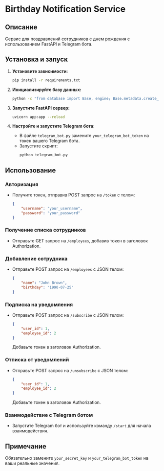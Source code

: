 # Birthday Notification Service

## Описание
Сервис для поздравлений сотрудников с днем рождения с использованием FastAPI и Telegram бота.

## Установка и запуск

1. **Установите зависимости:**
    ```sh
    pip install -r requirements.txt
    ```

2. **Инициализируйте базу данных:**
    ```sh
    python -c "from database import Base, engine; Base.metadata.create_all(bind=engine)"
    ```

3. **Запустите FastAPI сервер:**
    ```sh
    uvicorn app:app --reload
    ```

4. **Настройте и запустите Telegram бота:**
    - В файле `telegram_bot.py` замените `your_telegram_bot_token` на токен вашего Telegram бота.
    - Запустите скрипт:
      ```sh
      python telegram_bot.py
      ```

## Использование

### Авторизация

- Получите токен, отправив POST запрос на `/token` с телом:
    ```json
    {
        "username": "your_username",
        "password": "your_password"
    }
    ```

### Получение списка сотрудников

- Отправьте GET запрос на `/employees`, добавив токен в заголовок Authorization.

### Добавление сотрудника

- Отправьте POST запрос на `/employees` с JSON телом:
    ```json
    {
        "name": "John Brown",
        "birthday": "1990-07-25"
    }
    ```

### Подписка на уведомления

- Отправьте POST запрос на `/subscribe` с JSON телом:
    ```json
    {
        "user_id": 1,
        "employee_id": 2
    }
    ```
    Добавьте токен в заголовок Authorization.

### Отписка от уведомлений

- Отправьте POST запрос на `/unsubscribe` с JSON телом:
    ```json
    {
        "user_id": 1,
        "employee_id": 2
    }
    ```
    Добавьте токен в заголовок Authorization.

### Взаимодействие с Telegram ботом

- Запустите Telegram бот и используйте команду `/start` для начала взаимодействия.

## Примечание
Обязательно замените `your_secret_key` и `your_telegram_bot_token` на ваши реальные значения.
